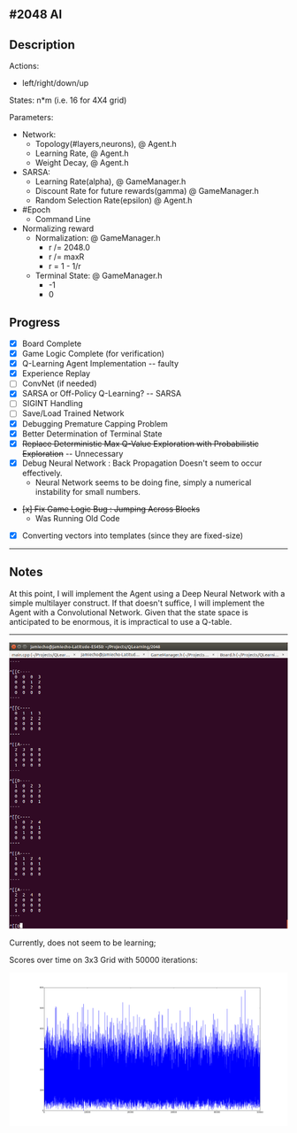 #2048 AI
---
## Description
Actions:
- left/right/down/up

States:
n\*m (i.e. 16 for 4X4 grid)

Parameters:
- Network:
	- Topology(#layers,neurons), @ Agent.h
	- Learning Rate, @ Agent.h
	- Weight Decay, @ Agent.h
- SARSA:
	- Learning Rate(alpha), @ GameManager.h
	- Discount Rate for future rewards(gamma) @ GameManager.h
	- Random Selection Rate(epsilon) @ Agent.h
- #Epoch
	- Command Line
- Normalizing reward
	- Normalization: @ GameManager.h
		- r /= 2048.0
		- r /= maxR
		- r = 1 - 1/r
	- Terminal State: @ GameManager.h
		- -1
		- 0
## Progress

- [x] Board Complete
- [x] Game Logic Complete (for verification)
- [x] Q-Learning Agent Implementation -- faulty
- [x] Experience Replay
- [ ] ConvNet (if needed)
- [x] SARSA or Off-Policy Q-Learning? -- SARSA
- [ ] SIGINT Handling
- [ ] Save/Load Trained Network
- [x] Debugging Premature Capping Problem
- [x] Better Determination of Terminal State
- [x] ~~Replace Deterministic Max Q-Value Exploration with Probabilistic Exploration~~ -- Unnecessary
- [x] Debug Neural Network : Back Propagation Doesn't seem to occur effectively.
	- Neural Network seems to be doing fine, simply a numerical instability for small numbers.
- ~~[x] Fix Game Logic Bug : Jumping Across Blocks~~
	- Was Running Old Code
- [x] Converting vectors into templates (since they are fixed-size)

---
## Notes

At this point, I will implement the Agent using a Deep Neural Network
with a simple multilayer construct.
If that doesn't suffice, I will implement the Agent with a Convolutional Network.
Given that the state space is anticipated to be enormous, it is impractical to use a Q-table.

---
![Running](images/game.png)

Currently, does not seem to be learning;

Scores over time on 3x3 Grid with 50000 iterations:

![Scores](images/3x3_50000.png)
